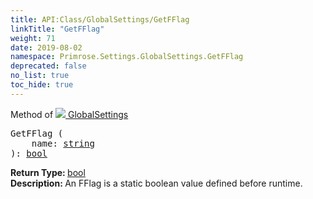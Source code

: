 ```yaml
---
title: API:Class/GlobalSettings/GetFFlag
linkTitle: "GetFFlag"
weight: 71
date: 2019-08-02
namespace: Primrose.Settings.GlobalSettings.GetFFlag
deprecated: false
no_list: true
toc_hide: true
---
```

Method of <a href="/docs/api-reference/Class/GlobalSettings"><img src="/icons/silk/folder_config.png"/>&nbsp;GlobalSettings</a>
<pre class="method-declaration">
GetFFlag (
    name: <a class="type" href="/docs/api-reference/System/string">string</a>
): <a class="type" href="/docs/api-reference/System/Primitives#boolean">bool</a></pre>
<b>Return Type: </b>
<a class="type" href="/docs/api-reference/System/Primitives#boolean">bool</a>
<br/>
<b>Description: </b>
An FFlag is a static boolean value defined before runtime.

